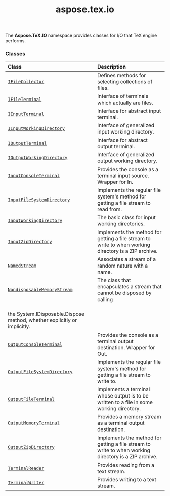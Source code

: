 ﻿---
title: aspose.tex.io
second_title: Aspose.TeX for Python via .NET API References
description: 
type: docs
weight: 10
url: /python-net/aspose.tex.io/
is_root: false
---

The **Aspose.TeX.IO**  namespace provides classes for I/O that TeX engine performs.

### Classes
| Class | Description |
| :- | :- |
| [`IFileCollector`](/tex/python-net/aspose.tex.io/ifilecollector) | Defines methods for selecting collections of files. |
| [`IFileTerminal`](/tex/python-net/aspose.tex.io/ifileterminal) | Interface of terminals which actually are files. |
| [`IInputTerminal`](/tex/python-net/aspose.tex.io/iinputterminal) | Interface for abstract input terminal. |
| [`IInputWorkingDirectory`](/tex/python-net/aspose.tex.io/iinputworkingdirectory) | Interface of generalized input working directory. |
| [`IOutputTerminal`](/tex/python-net/aspose.tex.io/ioutputterminal) | Interface for abstract output terminal. |
| [`IOutputWorkingDirectory`](/tex/python-net/aspose.tex.io/ioutputworkingdirectory) | Interface of generalized output working directory. |
| [`InputConsoleTerminal`](/tex/python-net/aspose.tex.io/inputconsoleterminal) | Provides the console as a terminal input source. Wrapper for In. |
| [`InputFileSystemDirectory`](/tex/python-net/aspose.tex.io/inputfilesystemdirectory) | Implements the regular file system's method for getting a file stream to read from. |
| [`InputWorkingDirectory`](/tex/python-net/aspose.tex.io/inputworkingdirectory) | The basic class for input working directories. |
| [`InputZipDirectory`](/tex/python-net/aspose.tex.io/inputzipdirectory) | Implements the method for getting a file stream to write to when working directory is a ZIP archive. |
| [`NamedStream`](/tex/python-net/aspose.tex.io/namedstream) | Associates a stream of a random nature with a name. |
| [`NondisposableMemoryStream`](/tex/python-net/aspose.tex.io/nondisposablememorystream) | The class that encapsulates a stream that cannot be disposed by calling<br/>the System.IDisposable.Dispose method, whether explicitly or implicitly. |
| [`OutputConsoleTerminal`](/tex/python-net/aspose.tex.io/outputconsoleterminal) | Provides the console as a terminal output destination. Wrapper for Out. |
| [`OutputFileSystemDirectory`](/tex/python-net/aspose.tex.io/outputfilesystemdirectory) | Implements the regular file system's method for getting a file stream to write to. |
| [`OutputFileTerminal`](/tex/python-net/aspose.tex.io/outputfileterminal) | Implements a terminal whose output is to be written to a file in some working directory. |
| [`OutputMemoryTerminal`](/tex/python-net/aspose.tex.io/outputmemoryterminal) | Provides a memory stream as a terminal output destination. |
| [`OutputZipDirectory`](/tex/python-net/aspose.tex.io/outputzipdirectory) | Implements the method for getting a file stream to write to when working directory is a ZIP archive. |
| [`TerminalReader`](/tex/python-net/aspose.tex.io/terminalreader) | Provides reading from a text stream. |
| [`TerminalWriter`](/tex/python-net/aspose.tex.io/terminalwriter) | Provides writing to a text stream. |



